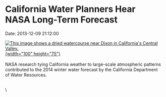 California Water Planners Hear NASA Long-Term Forecast
======================================================

Date: 2013-12-09 21:12:00

[![This image shows a dried watercourse near Dixon in California\'s
Central
Valley.](http://www.jpl.nasa.gov/images/earth/california/20131209b/earth20131209-th.jpg){width="100"
height="75"}](http://www.jpl.nasa.gov/news/news.cfm?release=2013-358&rn=news.xml&rst=3978)\
\
NASA research tying California weather to large-scale atmospheric
patterns contributed to the 2014 winter water forecast by the California
Department of Water Resources.

\
\
